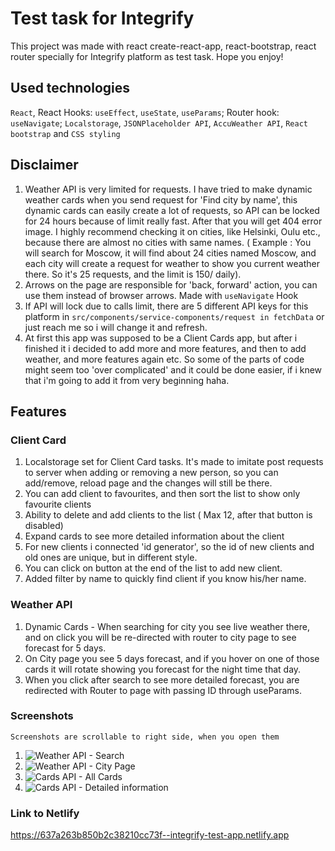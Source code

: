 # Test task for Integrify

This project was made with react create-react-app, react-bootstrap, react router specially for Integrify platform as test task. Hope you enjoy!

## Used technologies

`React`, React Hooks: `useEffect`, `useState`, `useParams`; Router hook: `useNavigate`; `Localstorage`, `JSONPlaceholder API`, `AccuWeather API`, `React bootstrap` and `CSS styling`

## Disclaimer
1. Weather API is very limited for requests. I have tried to make dynamic weather cards when you send request for 'Find city by name', this dynamic cards can easily create a lot of requests, so API can be locked for 24 hours because of limit really fast. After that you will get 404 error image. I highly recommend checking it on cities, like Helsinki, Oulu etc., because there are almost no cities with same names. ( Example : You will search for Moscow, it will find about 24 cities named Moscow, and each city will create a request for weather to show you current weather there. So it's 25 requests, and the limit is 150/ daily).
2. Arrows on the page are responsible for 'back, forward' action, you can use them instead of browser arrows. Made with `useNavigate` Hook
3. If API will lock due to calls limit, there are 5 different API keys for this platform in `src/components/service-components/request in fetchData` or just reach me so i will change it and refresh. 
4. At first this app was supposed to be a Client Cards app, but after i finished it i decided to add more and more features, and then to add weather, and more features again etc. So some of the parts of code might seem too 'over complicated' and it could be done easier, if i knew that i'm going to add it from very beginning haha. 

## Features 
### Client Card
 1. Localstorage set for Client Card tasks. It's made to imitate post requests to server when adding or removing a new person, so you can add/remove, reload page and the changes will still be there. 
 2. You can add client to favourites, and then sort the list to show only favourite clients
 3. Ability to delete and add clients to the list ( Max 12, after that button is disabled)
 4. Expand cards to see more detailed information about the client
 5. For new clients i connected 'id generator', so the id of new clients and old ones are unique, but in different style.
 6. You can click on button at the end of the list to add new client.
 7. Added filter by name to quickly find client if you know his/her name.

### Weather API
 1. Dynamic Cards - When searching for city you see live weather there, and on click you will be re-directed with router to city page to see forecast for 5 days.
 2. On City page you see 5 days forecast, and if you hover on one of those cards it will rotate showing you forecast for the night time that day.
 3. When you click after search to see more detailed forecast, you are redirected with Router to page with passing ID through useParams.
 
### Screenshots

`Screenshots are scrollable to right side, when you open them`

1. ![Weather API - Search](https://github.com/Rmk-kk/integrify-test/tree/master/public/screenshots/image_2022-11-20_12-34-14.png?raw=true)
2. ![Weather API - City Page](https://github.com/Rmk-kk/integrify-test/tree/master/public/screenshots/image_2022-11-20_12-34-25.png?raw=true)
3. ![Cards API - All Cards](https://github.com/Rmk-kk/integrify-test/tree/master/public/screenshots/image_2022-11-20_12-34-56.png?raw=true)
4. ![Cards API - Detailed information](https://github.com/Rmk-kk/integrify-test/tree/master/public/screenshots/image_2022-11-20_12-35-02.png?raw=true)

### Link to Netlify

https://637a263b850b2c38210cc73f--integrify-test-app.netlify.app


    

